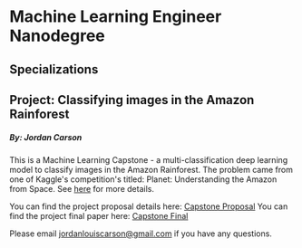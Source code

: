 # Machine Learning Engineer Nanodegree
## Specializations
## Project: Classifying images in the Amazon Rainforest
##### By: Jordan Carson
This is a Machine Learning Capstone - a multi-classification deep learning model to classify images in the Amazon Rainforest. The problem came from one of Kaggle's competition's titled: Planet: Understanding the Amazon from Space. See [here](https://www.kaggle.com/c/planet-understanding-the-amazon-from-space) for more details.

You can find the project proposal details here: [Capstone Proposal](docs/capstone_proposal_template.md)
You can find the project final paper here: [Capstone Final](capstone_project_final.pdf)


Please email [jordanlouiscarson@gmail.com](mailto:jordanlouiscarson@gmail.com) if you have any questions.
